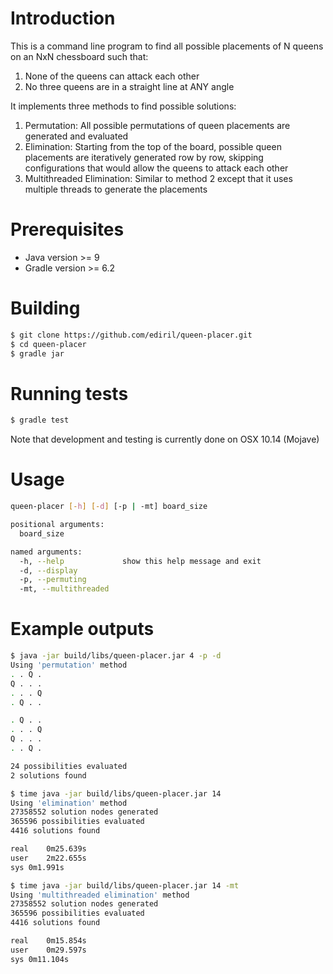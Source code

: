 # Introduction
This is a command line program to find all possible placements of 
N queens on an NxN chessboard such that:

1. None of the queens can attack each other
2. No three queens are in a straight line at ANY angle

It implements three methods to find possible solutions:
1. Permutation: All possible permutations of queen placements are generated and evaluated
2. Elimination: Starting from the top of the board, possible queen placements are iteratively 
generated row by row, skipping configurations that would allow the queens to attack each other
3. Multithreaded Elimination: Similar to method 2 except that it uses multiple threads to generate the placements 

# Prerequisites
* Java version >= 9
* Gradle version >= 6.2

# Building
~~~ sh
$ git clone https://github.com/ediril/queen-placer.git
$ cd queen-placer
$ gradle jar
~~~

# Running tests
~~~ sh
$ gradle test
~~~
Note that development and testing is currently done on OSX 10.14 (Mojave)

# Usage
~~~ sh
queen-placer [-h] [-d] [-p | -mt] board_size

positional arguments:
  board_size

named arguments:
  -h, --help             show this help message and exit
  -d, --display
  -p, --permuting
  -mt, --multithreaded
~~~

# Example outputs
~~~ sh
$ java -jar build/libs/queen-placer.jar 4 -p -d
Using 'permutation' method
. . Q .
Q . . .
. . . Q
. Q . .

. Q . .
. . . Q
Q . . .
. . Q .

24 possibilities evaluated
2 solutions found
~~~

~~~ sh
$ time java -jar build/libs/queen-placer.jar 14
Using 'elimination' method
27358552 solution nodes generated
365596 possibilities evaluated
4416 solutions found

real	0m25.639s
user	2m22.655s
sys	0m1.991s
~~~

~~~ sh
$ time java -jar build/libs/queen-placer.jar 14 -mt
Using 'multithreaded elimination' method
27358552 solution nodes generated
365596 possibilities evaluated
4416 solutions found

real	0m15.854s
user	0m29.597s
sys	0m11.104s
~~~